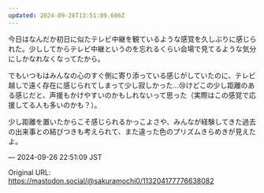 ```yaml
---
updated: 2024-09-26T13:51:09.686Z
---
```


<p>今日はなんだか初日に似たテレビ中継を観ているような感覚を久しぶりに感じられた。少ししてからテレビ中継というのを忘れるくらい会場で見てるような気分にしかなれなくなってたから。</p><p>でもいつもはみんなの心のすぐ側に寄り添っている感じがしていたのに、テレビ越しで遠く存在に感じられてしまって少し寂しかった…😢けどこの少し距離のある感じだと、声援もかけやすいのかもしれないって思った（実際はこの感覚で応援してる人も多いのかも？）。</p><p>少し距離を置いたからこそ感じられるかっこよさや、みんなが経験してきた過去の出来事との結びつきも考えられて、また違った色のプリズムきらめきが見えたよ。</p>

&mdash; 2024-09-26 22:51:09 JST

Original URL: https://mastodon.social/@sakuramochi0/113204177776638082
